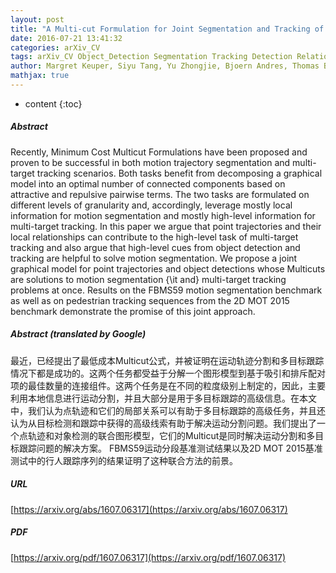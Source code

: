 ```yaml
---
layout: post
title: "A Multi-cut Formulation for Joint Segmentation and Tracking of Multiple Objects"
date: 2016-07-21 13:41:32
categories: arXiv_CV
tags: arXiv_CV Object_Detection Segmentation Tracking Detection Relation
author: Margret Keuper, Siyu Tang, Yu Zhongjie, Bjoern Andres, Thomas Brox, Bernt Schiele
mathjax: true
---
```


* content
{:toc}

##### Abstract
Recently, Minimum Cost Multicut Formulations have been proposed and proven to be successful in both motion trajectory segmentation and multi-target tracking scenarios. Both tasks benefit from decomposing a graphical model into an optimal number of connected components based on attractive and repulsive pairwise terms. The two tasks are formulated on different levels of granularity and, accordingly, leverage mostly local information for motion segmentation and mostly high-level information for multi-target tracking. In this paper we argue that point trajectories and their local relationships can contribute to the high-level task of multi-target tracking and also argue that high-level cues from object detection and tracking are helpful to solve motion segmentation. We propose a joint graphical model for point trajectories and object detections whose Multicuts are solutions to motion segmentation {\it and} multi-target tracking problems at once. Results on the FBMS59 motion segmentation benchmark as well as on pedestrian tracking sequences from the 2D MOT 2015 benchmark demonstrate the promise of this joint approach.

##### Abstract (translated by Google)
最近，已经提出了最低成本Multicut公式，并被证明在运动轨迹分割和多目标跟踪情况下都是成功的。这两个任务都受益于分解一个图形模型到基于吸引和排斥配对项的最佳数量的连接组件。这两个任务是在不同的粒度级别上制定的，因此，主要利用本地信息进行运动分割，并且大部分是用于多目标跟踪的高级信息。在本文中，我们认为点轨迹和它们的局部关系可以有助于多目标跟踪的高级任务，并且还认为从目标检测和跟踪中获得的高级线索有助于解决运动分割问题。我们提出了一个点轨迹和对象检测的联合图形模型，它们的Multicut是同时解决运动分割和多目标跟踪问题的解决方案。 FBMS59运动分段基准测试结果以及2D MOT 2015基准测试中的行人跟踪序列的结果证明了这种联合方法的前景。

##### URL
[https://arxiv.org/abs/1607.06317](https://arxiv.org/abs/1607.06317)

##### PDF
[https://arxiv.org/pdf/1607.06317](https://arxiv.org/pdf/1607.06317)


